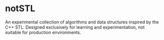 # notSTL
An experimental collection of algorithms and data structures inspired by the C++ STL. Designed exclusively for learning and experimentation, not suitable for production environments.
